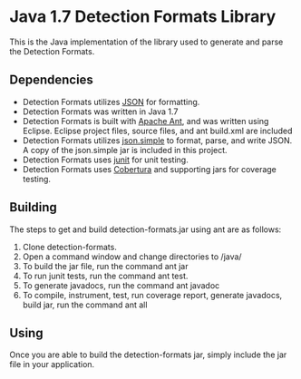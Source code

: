 # Java 1.7 Detection Formats Library

This is the Java implementation of the library used to generate and parse the
Detection Formats.

Dependencies
------
* Detection Formats utilizes [JSON](www.json.org) for formatting.
* Detection Formats was written in Java 1.7
* Detection Formats is built with [Apache Ant](http://ant.apache.org/), and was
written using Eclipse.  Eclipse project files, source files, and ant build.xml
are included
* Detection Formats utilizes [json.simple](http://code.google.com/p/json-simple/)
to format, parse, and write JSON.  A copy of the json.simple jar is included in
this project.
* Detection Formats uses [junit](http://junit.org/) for unit testing.
* Detection Formats uses [Cobertura](http://cobertura.github.io/cobertura/) and
supporting jars for coverage testing.

Building
------
The steps to get and build detection-formats.jar using ant are as follows:

1. Clone detection-formats.
2. Open a command window and change directories to /java/
3. To build the jar file, run the command ant jar
4. To run junit tests, run the command ant test.
5. To generate javadocs, run the command ant javadoc
6. To compile, instrument, test, run coverage report, generate javadocs, build
jar, run the command ant all

Using
-----
Once you are able to build the detection-formats jar, simply include the jar
file in your application.
